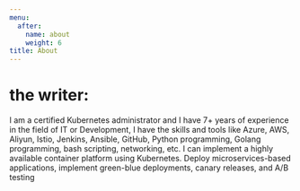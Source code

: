 ```yaml
---
menu:
  after:
    name: about
    weight: 6
title: About
---
```


# the writer: 
I am a certified Kubernetes administrator and I have 7+ years of experience in the field of IT or Development, I have the skills and tools like Azure, AWS, Aliyun, Istio, Jenkins, Ansible, GitHub, Python programming, Golang programming, bash scripting, networking, etc.
I can implement a highly available container platform using Kubernetes. Deploy microservices-based applications, implement green-blue deployments, canary releases, and A/B testing
